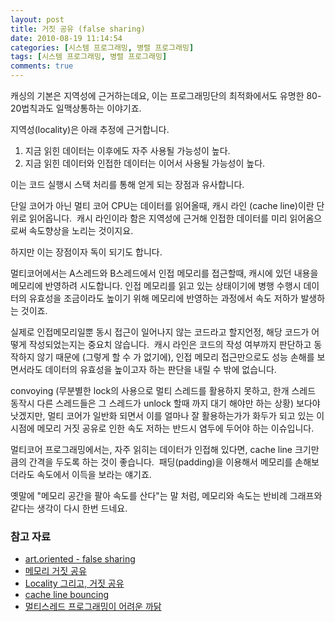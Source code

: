 ```yaml
---
layout: post
title: 거짓 공유 (false sharing)
date: 2010-08-19 11:14:54
categories: [시스템 프로그래밍, 병렬 프로그래밍]
tags: [시스템 프로그래밍, 병렬 프로그래밍]
comments: true
---
```

캐싱의 기본은 지역성에 근거하는데요, 이는 프로그래밍단의 최적화에서도 유명한 80-20법칙과도 일맥상통하는 이야기죠.

지역성(locality)은 아래 추정에 근거합니다.
1. 지금 읽힌 데이터는 이후에도 자주 사용될 가능성이 높다.
2. 지금 읽힌 데이터와 인접한 데이터는 이어서 사용될 가능성이 높다.

이는 코드 실행시 스택 처리를 통해 얻게 되는 장점과 유사합니다.

단일 코어가 아닌 멀티 코어 CPU는 데이터를 읽어올때, 캐시 라인 (cache line)이란 단위로 읽어옵니다. 
캐시 라인이라 함은 지역성에 근거해 인접한 데이터를 미리 읽어옴으로써 속도향상을 노리는 것이지요.

하지만 이는 장점이자 독이 되기도 합니다.

멀티코어에서는 A스레드와 B스레드에서 인접 메모리를 접근할때, 캐시에 있던 내용을 메모리에 반영하려 시도합니다.
인접 메모리를 읽고 있는 상태이기에 병행 수행시 데이터의 유효성을 조금이라도 높이기 위해 메모리에 반영하는 과정에서 속도 저하가 발생하는 것이죠.

실제로 인접메모리일뿐 동시 접근이 일어나지 않는 코드라고 할지언정, 해당 코드가 어떻게 작성되었는지는 중요치 않습니다. 
캐시 라인은 코드의 작성 여부까지 판단하고 동작하지 않기 때문에 (그렇게 할 수 가 없기에), 인접 메모리 접근만으로도 성능 손해를 보면서라도 데이터의 유효성을 높이고자 하는 판단을 내릴 수 밖에 없습니다.

convoying (무분별한 lock의 사용으로 멀티 스레드를 활용하지 못하고, 한개 스레드 동작시 다른 스레드들은 그 스레드가 unlock 할때 까지 대기 해야만 하는 상황) 보다야 낫겠지만, 멀티 코어가 일반화 되면서 이를 얼마나 잘 활용하는가가 화두가 되고 있는 이 시점에 메모리 거짓 공유로 인한 속도 저하는 반드시 염두에 두어야 하는 이슈입니다.

멀티코어 프로그래밍에서는, 자주 읽히는 데이터가 인접해 있다면, cache line 크기만큼의 간격을 두도록 하는 것이 좋습니다. 
패딩(padding)을 이용해서 메모리를 손해보더라도 속도에서 이득을 보라는 얘기죠.

옛말에 "메모리 공간을 팔아 속도를 산다"는 말 처럼, 메모리와 속도는 반비례 그래프와 같다는 생각이 다시 한번 드네요.

### 참고 자료
- [art.oriented - false sharing](http://minjang.egloos.com/1848130)
- [메모리 거짓 공유](http://blog.naver.com/hermet/68290454)
- [Locality 그리고, 거짓 공유](http://rein.kr/blog/archives/906)
- [cache line bouncing](http://barriosstory.blogspot.com/2008/03/cache.html)
- [멀티스레드 프로그래밍이 어려운 까닭](http://summerlight.textcube.com/12)